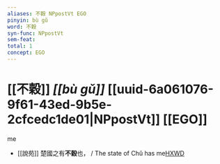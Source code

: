 ```yaml
---
aliases: 不穀 NPpostVt EGO
pinyin: bù gǔ
word: 不穀
syn-func: NPpostVt
sem-feat: 
total: 1
concept: EGO 
---
```

# [[不穀]] *[[bù gǔ]]*  [[uuid-6a061076-9f61-43ed-9b5e-2cfcedc1de01|NPpostVt]] [[EGO]]
me
 - [[說苑]] 楚國之有**不穀**也， / The state of Chǔ has me[HXWD](https://hxwd.org/textview.html?location=CH1a0907_CHANT_001-31a.17)
